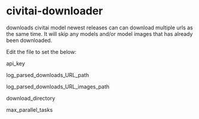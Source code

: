 # civitai-downloader
downloads civitai model newest releases can can download multiple urls as the same time. It will skip any models and/or model images that has already been downloaded.

Edit the file to set the below:

api_key

log_parsed_downloads_URL_path

log_parsed_downloads_URL_images_path

download_directory

max_parallel_tasks
